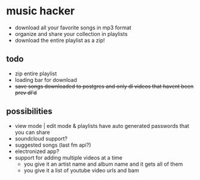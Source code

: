 # music hacker

- download all your favorite songs in mp3 format
- organize and share your collection in playlists
- download the entire playlist as a zip!

## todo

- zip entire playlist
- loading bar for download
- ~~save songs downloaded to postgres and only dl videos that havent been prev dl'd~~

## possibilities

- view mode | edit mode & playlists have auto generated passwords that you can share
- soundcloud support?
- suggested songs (last fm api?)
- electronized app?
- support for adding multiple videos at a time
    - you give it an artist name and album name and it gets all of them
    - you give it a list of youtube video urls and bam
